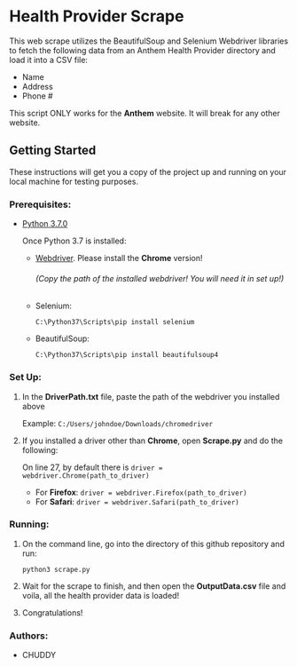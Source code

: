 # Health Provider Scrape

This web scrape utilizes the BeautifulSoup and Selenium Webdriver libraries to fetch the following data from an Anthem Health Provider directory and load it into a CSV file:
- Name
- Address
- Phone #

This script ONLY works for the **Anthem** website. It will break for any other website. 

## Getting Started

These instructions will get you a copy of the project up and running on your local machine for testing purposes. 

### Prerequisites:
- [Python 3.7.0](https://www.python.org/downloads/windows/) 

  Once Python 3.7 is installed:

  - [Webdriver](http://selenium-python.readthedocs.io/installation.html). Please install the **Chrome** version!
    ###### (Copy the path of the installed webdriver! You will need it in set up!)

  - Selenium: 
  
    `C:\Python37\Scripts\pip install selenium`

  - BeautifulSoup: 
  
    `C:\Python37\Scripts\pip install beautifulsoup4`

### Set Up:
1. In the **DriverPath.txt** file, paste the path of the webdriver you installed above

   Example: `C:/Users/johndoe/Downloads/chromedriver`
   
2. If you installed a driver other than **Chrome**, open **Scrape.py** and do the following:
   
   On line 27, by default there is `driver = webdriver.Chrome(path_to_driver)`
   - For **Firefox**: `driver = webdriver.Firefox(path_to_driver)`
   - For **Safari**:  `driver = webdriver.Safari(path_to_driver)`

### Running: 
1. On the command line, go into the directory of this github repository and run:

   `python3 scrape.py`

2. Wait for the scrape to finish, and then open the **OutputData.csv** file and voila, all the health provider data is loaded!

3. Congratulations!
  
### Authors:
- CHUDDY
